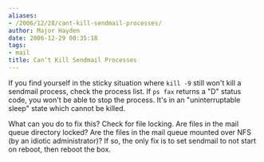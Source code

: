 ```yaml
---
aliases:
- /2006/12/28/cant-kill-sendmail-processes/
author: Major Hayden
date: 2006-12-29 00:35:18
tags:
- mail
title: Can’t Kill Sendmail Processes
---
```


If you find yourself in the sticky situation where `kill -9` still won't kill a sendmail process, check the process list. If `ps fax` returns a "D" status code, you won't be able to stop the process. It's in an "uninterruptable sleep" state which cannot be killed.

What can you do to fix this? Check for file locking. Are files in the mail queue directory locked? Are the files in the mail queue mounted over NFS (by an idiotic administrator)? If so, the only fix is to set sendmail to not start on reboot, then reboot the box.